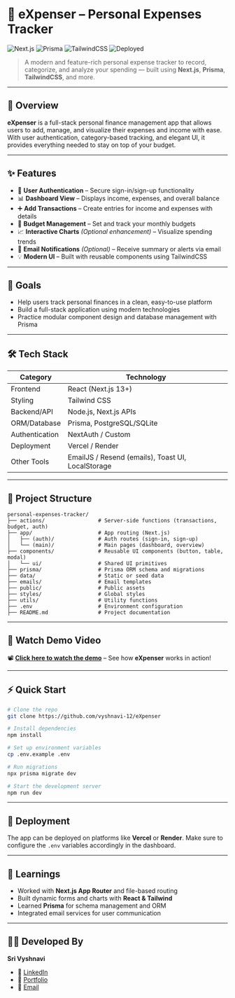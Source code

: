 # 💸 eXpenser – Personal Expenses Tracker

![Next.js](https://img.shields.io/badge/Next.js-Framework-blue)
![Prisma](https://img.shields.io/badge/Prisma-ORM-green)
![TailwindCSS](https://img.shields.io/badge/Tailwind-CSS-blueviolet)
![Deployed](https://img.shields.io/badge/Status-Deployed-brightgreen)

> A modern and feature-rich personal expense tracker to record, categorize, and analyze your spending — built using **Next.js**, **Prisma**, **TailwindCSS**, and more.

---

## 🎯 Overview

**eXpenser** is a full-stack personal finance management app that allows users to add, manage, and visualize their expenses and income with ease. With user authentication, category-based tracking, and elegant UI, it provides everything needed to stay on top of your budget.

---

## ✨ Features

* 🔐 **User Authentication** – Secure sign-in/sign-up functionality
* 📊 **Dashboard View** – Displays income, expenses, and overall balance
* ➕ **Add Transactions** – Create entries for income and expenses with details
* 🧾 **Budget Management** – Set and track your monthly budgets
* 📈 **Interactive Charts** *(Optional enhancement)* – Visualize spending trends
* 📨 **Email Notifications** *(Optional)* – Receive summary or alerts via email
* 💡 **Modern UI** – Built with reusable components using TailwindCSS

---

## 🎯 Goals

* Help users track personal finances in a clean, easy-to-use platform
* Build a full-stack application using modern technologies
* Practice modular component design and database management with Prisma

---

## 🛠️ Tech Stack

| Category       | Technology                                        |
| -------------- | ------------------------------------------------- |
| Frontend       | React (Next.js 13+)                               |
| Styling        | Tailwind CSS                                      |
| Backend/API    | Node.js, Next.js APIs                             |
| ORM/Database   | Prisma, PostgreSQL/SQLite                         |
| Authentication | NextAuth / Custom                                 |
| Deployment     | Vercel / Render                                   |
| Other Tools    | EmailJS / Resend (emails), Toast UI, LocalStorage |

---

## 📁 Project Structure

```
personal-expenses-tracker/
├── actions/                 # Server-side functions (transactions, budget, auth)
├── app/                     # App routing (Next.js)
│   ├── (auth)/              # Auth routes (sign-in, sign-up)
│   └── (main)/              # Main pages (dashboard, overview)
├── components/              # Reusable UI components (button, table, modal)
│   └── ui/                  # Shared UI primitives
├── prisma/                  # Prisma ORM schema and migrations
├── data/                    # Static or seed data
├── emails/                  # Email templates
├── public/                  # Public assets
├── styles/                  # Global styles
├── utils/                   # Utility functions
├── .env                     # Environment configuration
├── README.md                # Project documentation
```

---

## 🎥 Watch Demo Video

📽️ **[Click here to watch the demo](https://drive.google.com/file/d/1L2kQf_xsWaIemrFaXQpkUkwkCP8o2P_u/view?usp=sharing)** – See how **eXpenser** works in action!

---

## ⚡ Quick Start

```bash
# Clone the repo
git clone https://github.com/vyshnavi-12/eXpenser

# Install dependencies
npm install

# Set up environment variables
cp .env.example .env

# Run migrations
npx prisma migrate dev

# Start the development server
npm run dev
```

---

## 🔄 Deployment

The app can be deployed on platforms like **Vercel** or **Render**.
Make sure to configure the `.env` variables accordingly in the dashboard.

---

## 🧠 Learnings

* Worked with **Next.js App Router** and file-based routing
* Built dynamic forms and charts with **React & Tailwind**
* Learned **Prisma** for schema management and ORM
* Integrated email services for user communication

---

## 👩‍💻 Developed By

**Sri Vyshnavi**

* 🔗 [LinkedIn](https://www.linkedin.com/in/sri-vyshnavi-nakka-38136428b/)
* 💼 [Portfolio](https://vyshnavi-12.github.io/Portfolio/)
* 📧 [Email](mailto:srivyshnavinakka@gmail.com)

